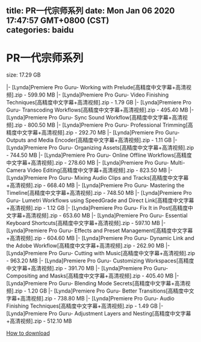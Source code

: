 
title: PR一代宗师系列
date: Mon Jan 06 2020 17:47:57 GMT+0800 (CST)    
categories: baidu
---

# PR一代宗师系列
size: 17.29 GB
 
 
|- [Lynda]Premiere Pro Guru- Working with Prelude[高精度中文字幕+高清视频].zip - 599.90 MB
|- [Lynda]Premiere Pro Guru- Video Finishing Techniques[高精度中文字幕+高清视频].zip - 1.79 GB
|- [Lynda]Premiere Pro Guru- Transcoding Workflows[高精度中文字幕+高清视频].zip - 495.40 MB
|- [Lynda]Premiere Pro Guru- Sync Sound Workflow[高精度中文字幕+高清视频].zip - 800.50 MB
|- [Lynda]Premiere Pro Guru- Professional Trimming[高精度中文字幕+高清视频].zip - 292.70 MB
|- [Lynda]Premiere Pro Guru- Outputs and Media Encoder[高精度中文字幕+高清视频].zip - 1.11 GB
|- [Lynda]Premiere Pro Guru- Organizing Assets[高精度中文字幕+高清视频].zip - 744.50 MB
|- [Lynda]Premiere Pro Guru- Online Offline Workflows[高精度中文字幕+高清视频].zip - 278.60 MB
|- [Lynda]Premiere Pro Guru- Multi-Camera Video Editing[高精度中文字幕+高清视频].zip - 823.50 MB
|- [Lynda]Premiere Pro Guru- Mixing Audio Clips and Tracks[高精度中文字幕+高清视频].zip - 668.40 MB
|- [Lynda]Premiere Pro Guru- Mastering the Timeline[高精度中文字幕+高清视频].zip - 748.50 MB
|- [Lynda]Premiere Pro Guru- Lumetri Workflows using SpeedGrade and Direct Link[高精度中文字幕+高清视频].zip - 1.12 GB
|- [Lynda]Premiere Pro Guru- Fix It in Post[高精度中文字幕+高清视频].zip - 653.60 MB
|- [Lynda]Premiere Pro Guru- Essential Keyboard Shortcuts[高精度中文字幕+高清视频].zip - 597.10 MB
|- [Lynda]Premiere Pro Guru- Effects and Preset Management[高精度中文字幕+高清视频].zip - 604.60 MB
|- [Lynda]Premiere Pro Guru- Dynamic Link and the Adobe Workflow[高精度中文字幕+高清视频].zip - 262.90 MB
|- [Lynda]Premiere Pro Guru- Cutting with Music[高精度中文字幕+高清视频].zip - 963.20 MB
|- [Lynda]Premiere Pro Guru- Customizing Workspaces[高精度中文字幕+高清视频].zip - 391.70 MB
|- [Lynda]Premiere Pro Guru- Compositing and Masks[高精度中文字幕+高清视频].zip - 405.40 MB
|- [Lynda]Premiere Pro Guru- Blending Mode Secrets[高精度中文字幕+高清视频].zip - 1.20 GB
|- [Lynda]Premiere Pro Guru- Better Transitions[高精度中文字幕+高清视频].zip - 738.80 MB
|- [Lynda]Premiere Pro Guru- Audio Finishing Techniques[高精度中文字幕+高清视频].zip - 1.49 GB
|- [Lynda]Premiere Pro Guru- Adjustment Layers and Nesting[高精度中文字幕+高清视频].zip - 512.10 MB

[How to download](https://bpcam.bemobtrk.com/go/2ceec3aa-1ca2-46d6-b9ff-aaa5c184517c?jno=4878)